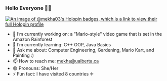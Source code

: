 ### Hello Everyone 👋😊

[![An image of @mekha03's Holopin badges, which is a link to view their full Holopin profile](https://holopin.me/mekha03)](https://holopin.io/@mekha03)

- 🔭 I’m currently working on: a "Mario-style" video game that is set in the Amazon Rainforest
- 🌱 I’m currently learning: C++ OOP, Java Basics
- 💬 Ask me about: Computer Engineering, Gardening, Mario Kart, and Painting :)
- 📫 How to reach me: mekha@ualberta.ca
- 😄 Pronouns: She/Her
- ⚡ Fun fact: I have visited 8 countries ✈

